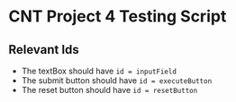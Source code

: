 # CNT Project 4 Testing Script

## Relevant Ids

- The textBox should have `id = inputField`
- The submit button should have `id = executeButton`
- The reset button should have `id = resetButton`
